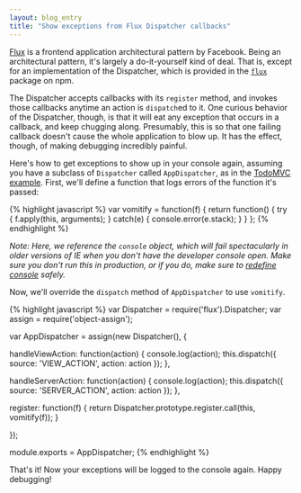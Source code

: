 ```yaml
---
layout: blog_entry
title: "Show exceptions from Flux Dispatcher callbacks"
---
```


[Flux][1] is a frontend application architectural pattern by Facebook. Being an
architectural pattern, it's largely a do-it-yourself kind of deal. That is,
except for an implementation of the Dispatcher, which is provided in the
[`flux`][2] package on npm.

The Dispatcher accepts callbacks with its `register` method, and invokes those
callbacks anytime an action is `dispatch`ed to it. One curious behavior of the
Dispatcher, though, is that it will eat any exception that occurs in a callback,
and keep chugging along. Presumably, this is so that one failing callback
doesn't cause the whole application to blow up. It has the effect, though, of
making debugging incredibly painful.

Here's how to get exceptions to show up in your console again, assuming you have
a subclass of `Dispatcher` called `AppDispatcher`, as in the
[TodoMVC example][3]. First, we'll define a function that logs errors of the
function it's passed:

{% highlight javascript %}
var vomitify = function(f) {
  return function() {
    try {
      f.apply(this, arguments);
    } catch(e) {
      console.error(e.stack);
    }
  }
};
{% endhighlight %}

*Note: Here, we reference the `console` object, which will fail spectacularly in
older versions of IE when you don't have the developer console open. Make sure
you don't run this in production, or if you do, make sure to [redefine
console][4] safely.*

Now, we'll override the `dispatch` method of `AppDispatcher` to use `vomitify`.

{% highlight javascript %}
var Dispatcher = require('flux').Dispatcher;
var assign = require('object-assign');

var AppDispatcher = assign(new Dispatcher(), {

  handleViewAction: function(action) {
    console.log(action);
    this.dispatch({
      source: 'VIEW_ACTION',
      action: action
    });
  },

  handleServerAction: function(action) {
    console.log(action);
    this.dispatch({
      source: 'SERVER_ACTION',
      action: action
    });
  },

  register: function(f) {
    return Dispatcher.prototype.register.call(this, vomitify(f));
  }

});

module.exports = AppDispatcher;
{% endhighlight %}


That's it! Now your exceptions will be logged to the console again. Happy
debugging!

[1]: https://github.com/facebook/flux
[2]: https://www.npmjs.org/package/flux
[3]: https://github.com/facebook/flux/blob/c858b918bf4dca1a116ff2ef8fe3e098ab2a9710/examples/flux-todomvc/js/dispatcher/AppDispatcher.js
[4]: http://stackoverflow.com/questions/1114187/is-it-a-bad-idea-to-leave-firebug-console-log-calls-in-your-producton-javascri
